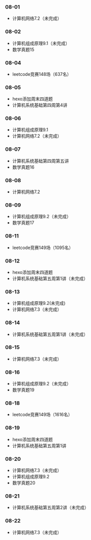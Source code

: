 ### 08-01
* 计算机网络7.2（未完成）
### 08-02
* 计算机组成原理9.1（未完成）
* 数学真题15
### 08-04
* leetcode竞赛148场（637名）
### 08-05
* hexo添加周末四道题
* 计算机系统基础第四周第4讲
### 08-06
* 计算机组成原理9.1
* 计算机网络7.2（未完成）
### 08-07
* 计算机系统基础第四周第五讲
* 数学真题16
### 08-08
* 计算机网络7.2
### 08-09
* 计算机组成原理9.2（未完成）
* 数学真题17
### 08-11
* leetcode竞赛149场（1095名）
### 08-12
* hexo添加周末四道题
* 计算机系统基础第五周第1讲（未完成）
### 08-13
* 计算机组成原理9.2(未完成)
* 计算机网络7.3（未完成）
### 08-14
* 计算机系统基础第五周第1讲（未完成）
### 08-15
* 计算机网络7.3（未完成）
### 08-16
* 计算机组成原理9.2（未完成）
* 数学真题19
### 08-18
* leetcode竞赛149场（1616名）
### 08-19
* hexo添加周末四道题
* 计算机系统基础第五周第1讲
### 08-20
* 计算机网络7.3（未完成）
* 计算机组成原理9.2
* 数学真题20
### 08-21
* 计算机系统基础第五周第2讲（未完成）
### 08-22
* 计算机网络7.3（未完成）